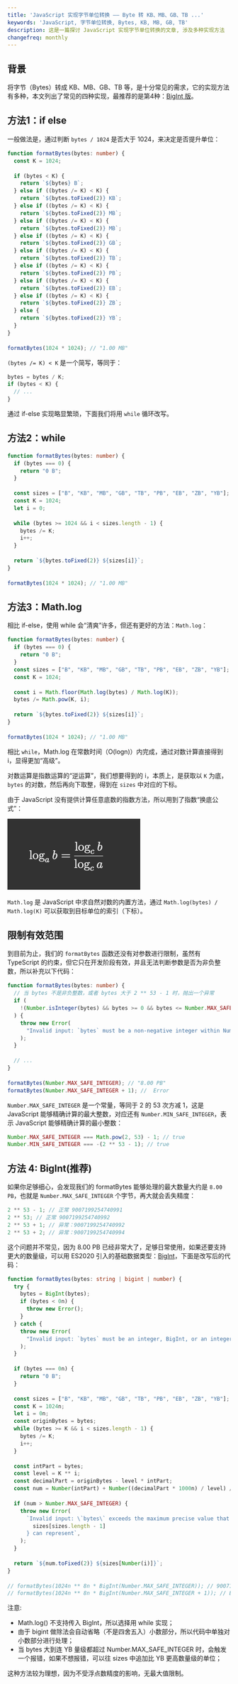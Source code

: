 ```yaml
---
title: 'JavaScript 实现字节单位转换 —— Byte 转 KB、MB、GB、TB ...'
keywords: 'JavaScript, 字节单位转换, Bytes, KB, MB, GB, TB'
description: 这是一篇探讨 JavaScript 实现字节单位转换的文章, 涉及多种实现方法
changefreq: monthly
---
```


## 背景

将字节（Bytes）转成 KB、MB、GB、TB 等，是十分常见的需求，它的实现方法有多种，本文列出了常见的四种实现，最推荐的是第4种：[BigInt 版](#methodFour)。

## 方法1：if else

一般做法是，通过判断 `bytes / 1024` 是否大于 1024，来决定是否提升单位：

```ts
function formatBytes(bytes: number) {
  const K = 1024;

  if (bytes < K) {
    return `${bytes} B`;
  } else if ((bytes /= K) < K) {
    return `${bytes.toFixed(2)} KB`;
  } else if ((bytes /= K) < K) {
    return `${bytes.toFixed(2)} MB`;
  } else if ((bytes /= K) < K) {
    return `${bytes.toFixed(2)} MB`;
  } else if ((bytes /= K) < K) {
    return `${bytes.toFixed(2)} GB`;
  } else if ((bytes /= K) < K) {
    return `${bytes.toFixed(2)} TB`;
  } else if ((bytes /= K) < K) {
    return `${bytes.toFixed(2)} PB`;
  } else if ((bytes /= K) < K) {
    return `${bytes.toFixed(2)} EB`;
  } else if ((bytes /= K) < K) {
    return `${bytes.toFixed(2)} ZB`;
  } else {
    return `${bytes.toFixed(2)} YB`;
  }
}

formatBytes(1024 * 1024); // "1.00 MB"
```

`(bytes /= K) < K` 是一个简写，等同于：

```ts
bytes = bytes / K;
if (bytes < K) {
  // ...
}
```

通过 if-else 实现略显繁琐，下面我们将用 `while` 循环改写。

## 方法2：while

```ts
function formatBytes(bytes: number) {
  if (bytes === 0) {
    return "0 B";
  }

  const sizes = ["B", "KB", "MB", "GB", "TB", "PB", "EB", "ZB", "YB"];
  const K = 1024;
  let i = 0;

  while (bytes >= 1024 && i < sizes.length - 1) {
    bytes /= K;
    i++;
  }

  return `${bytes.toFixed(2)} ${sizes[i]}`;
}

formatBytes(1024 * 1024); // "1.00 MB"
```

## 方法3：Math.log

相比 if-else，使用 while 会“清爽”许多，但还有更好的方法：`Math.log`：

```ts
function formatBytes(bytes: number) {
  if (bytes === 0) {
    return "0 B";
  }
  const sizes = ["B", "KB", "MB", "GB", "TB", "PB", "EB", "ZB", "YB"];
  const K = 1024;

  const i = Math.floor(Math.log(bytes) / Math.log(K));
  bytes /= Math.pow(K, i);

  return `${bytes.toFixed(2)} ${sizes[i]}`;
}

formatBytes(1024 * 1024); // "1.00 MB"
```

相比 `while`，Math.log 在常数时间（O(logn)）内完成，通过对数计算直接得到 i，显得更加“高级”。

对数运算是指数运算的“逆运算”，我们想要得到的 i，本质上，是获取以 `K` 为底，`bytes` 的对数，然后再向下取整，得到在 `sizes` 中对应的下标。

由于 JavaScript 没有提供计算任意底数的指数方法，所以用到了指数“换底公式”：

![对数的换底公式](/zh-CN/ts/assets/log-a-b.png)

`Math.log` 是 JavaScript 中求自然对数的内置方法，通过 `Math.log(bytes) / Math.log(K)` 可以获取到目标单位的索引（下标）。


## 限制有效范围

到目前为止，我们的 `formatBytes` 函数还没有对参数进行限制，虽然有 TypeScript 的约束，但它只在开发阶段有效，并且无法判断参数是否为非负整数，所以补充以下代码：

```ts
function formatBytes(bytes: number) {
  // 当 bytes 不是非负整数，或者 bytes 大于 2 ** 53 - 1 时，抛出一个异常
  if (
    !(Number.isInteger(bytes) && bytes >= 0 && bytes <= Number.MAX_SAFE_INTEGER)
  ) {
    throw new Error(
      "Invalid input: `bytes` must be a non-negative integer within Number.MAX_SAFE_INTEGER",
    );
  }

  // ...
}

formatBytes(Number.MAX_SAFE_INTEGER); // "8.00 PB"
formatBytes(Number.MAX_SAFE_INTEGER + 1); //  Error
```

`Number.MAX_SAFE_INTEGER` 是一个常量，等同于 2 的 53 次方减 1，这是 JavaScript 能够精确计算的最大整数，对应还有 `Number.MIN_SAFE_INTEGER`，表示 JavaScript 能够精确计算的最小整数：

```ts
Number.MAX_SAFE_INTEGER === Math.pow(2, 53) - 1; // true
Number.MIN_SAFE_INTEGER === -(2 ** 53 - 1); // true
```

<h2 id="methodFour">方法 4: BigInt(推荐)</h2>

如果你足够细心，会发现我们的 formatBytes 能够处理的最大数量大约是 `8.00 PB`，也就是 `Number.MAX_SAFE_INTEGER` 个字节，再大就会丢失精度：

```ts
2 ** 53 - 1; // 正常 9007199254740991
2 ** 53; // 正常 9007199254740992
2 ** 53 + 1; // 异常：9007199254740992
2 ** 53 + 2; // 异常：9007199254740994
```

这个问题并不常见，因为 8.00 PB 已经非常大了，足够日常使用，如果还要支持更大的数量级，可以用 ES2020 引入的基础数据类型：[BigInt](https://github.com/tc39/proposal-bigint)，下面是改写后的代码：

```ts
function formatBytes(bytes: string | bigint | number) {
  try {
    bytes = BigInt(bytes);
    if (bytes < 0n) {
      throw new Error();
    }
  } catch {
    throw new Error(
      "Invalid input: `bytes` must be an integer, BigInt, or an integer string, and they all must be non-negative",
    );
  }

  if (bytes === 0n) {
    return "0 B";
  }

  const sizes = ["B", "KB", "MB", "GB", "TB", "PB", "EB", "ZB", "YB"]; // 等等 ...
  const K = 1024n;
  let i = 0n;
  const originBytes = bytes;
  while (bytes >= K && i < sizes.length - 1) {
    bytes /= K;
    i++;
  }

  const intPart = bytes;
  const level = K ** i;
  const decimalPart = originBytes - level * intPart;
  const num = Number(intPart) + Number((decimalPart * 1000n) / level) / 1000;

  if (num > Number.MAX_SAFE_INTEGER) {
    throw new Error(
      `Invalid input: \`bytes\` exceeds the maximum precise value that ${
        sizes[sizes.length - 1]
      } can represent`,
    );
  }

  return `${num.toFixed(2)} ${sizes[Number(i)]}`;
}

// formatBytes(1024n ** 8n * BigInt(Number.MAX_SAFE_INTEGER)); // 9007199254740991.00 YB
// formatBytes(1024n ** 8n * BigInt(Number.MAX_SAFE_INTEGER + 1)); // Error
```

注意:

- Math.log() 不支持传入 BigInt，所以选择用 while 实现；
- 由于 bigint 做除法会自动省略（不是四舍五入）小数部分，所以代码中单独对小数部分进行处理；
- 当 bytes 大到连 YB 量级都超过 Number.MAX_SAFE_INTEGER 时，会触发一个报错，如果不想报错，可以往 sizes 中追加比 YB 更高数量级的单位；

这种方法较为理想，因为不受浮点数精度的影响，无最大值限制。